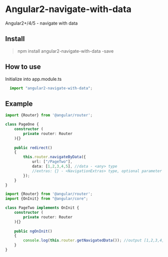 # Angular2-navigate-with-data
Angular2+/4/5 - navigate with data

## Install
<blockquote>
  npm install angular2-navigate-with-data -save
</blockquote>

## How to use
Initialize into app.module.ts
```typescript
  import "angular2-navigate-with-data";
```

## Example
```typescript
import {Router} from '@angular/router';

class PageOne {
    constructor (
        private router: Router
    ){}
    
    public redirect()
    {
        this.router.navigateByData({
            url: ["/PageTwo"],
            data: [1,2,3,4,5], //data - <any> type
            //extras: {} - <NavigationExtras> type, optional parameter
        });
    }
}
```


```typescript
import {Router} from '@angular/router';
import {OnInit} from "@angular/core";

class PageTwo implements OnInit {
    constructor (
        private router: Router
    ){}
    
    public ngOnInit()
    {
    	console.log(this.router.getNavigatedData()); //output [1,2,3,4,5]
    }
}
```

